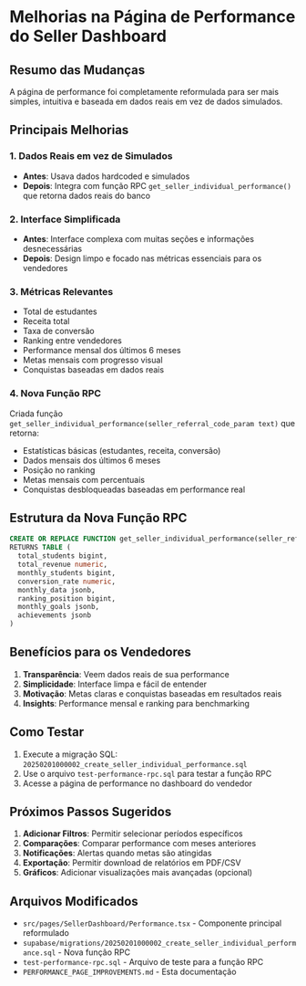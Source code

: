 # Melhorias na Página de Performance do Seller Dashboard

## Resumo das Mudanças

A página de performance foi completamente reformulada para ser mais simples, intuitiva e baseada em dados reais em vez de dados simulados.

## Principais Melhorias

### 1. Dados Reais em vez de Simulados
- **Antes**: Usava dados hardcoded e simulados
- **Depois**: Integra com função RPC `get_seller_individual_performance()` que retorna dados reais do banco

### 2. Interface Simplificada
- **Antes**: Interface complexa com muitas seções e informações desnecessárias
- **Depois**: Design limpo e focado nas métricas essenciais para os vendedores

### 3. Métricas Relevantes
- Total de estudantes
- Receita total
- Taxa de conversão
- Ranking entre vendedores
- Performance mensal dos últimos 6 meses
- Metas mensais com progresso visual
- Conquistas baseadas em dados reais

### 4. Nova Função RPC
Criada função `get_seller_individual_performance(seller_referral_code_param text)` que retorna:
- Estatísticas básicas (estudantes, receita, conversão)
- Dados mensais dos últimos 6 meses
- Posição no ranking
- Metas mensais com percentuais
- Conquistas desbloqueadas baseadas em performance real

## Estrutura da Nova Função RPC

```sql
CREATE OR REPLACE FUNCTION get_seller_individual_performance(seller_referral_code_param text)
RETURNS TABLE (
  total_students bigint,
  total_revenue numeric,
  monthly_students bigint,
  conversion_rate numeric,
  monthly_data jsonb,
  ranking_position bigint,
  monthly_goals jsonb,
  achievements jsonb
)
```

## Benefícios para os Vendedores

1. **Transparência**: Veem dados reais de sua performance
2. **Simplicidade**: Interface limpa e fácil de entender
3. **Motivação**: Metas claras e conquistas baseadas em resultados reais
4. **Insights**: Performance mensal e ranking para benchmarking

## Como Testar

1. Execute a migração SQL: `20250201000002_create_seller_individual_performance.sql`
2. Use o arquivo `test-performance-rpc.sql` para testar a função RPC
3. Acesse a página de performance no dashboard do vendedor

## Próximos Passos Sugeridos

1. **Adicionar Filtros**: Permitir selecionar períodos específicos
2. **Comparações**: Comparar performance com meses anteriores
3. **Notificações**: Alertas quando metas são atingidas
4. **Exportação**: Permitir download de relatórios em PDF/CSV
5. **Gráficos**: Adicionar visualizações mais avançadas (opcional)

## Arquivos Modificados

- `src/pages/SellerDashboard/Performance.tsx` - Componente principal reformulado
- `supabase/migrations/20250201000002_create_seller_individual_performance.sql` - Nova função RPC
- `test-performance-rpc.sql` - Arquivo de teste para a função RPC
- `PERFORMANCE_PAGE_IMPROVEMENTS.md` - Esta documentação
